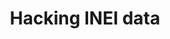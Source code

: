 ---
layout: post
title:  'Hacking INEI data'
live_url: https://www.npmjs.com/package/geojson2osm
github_url: https://github.com/Rub21/get-inei-data
description: <p>Node CLI tool to convert geojson files into osm files, Helpful to import data into OpenStreetMap.</p>
technologies: Node.js
cover: https://user-images.githubusercontent.com/1152236/41137566-600e5e9c-6aa1-11e8-945e-fd25663e5dba.png
images: [
                'https://user-images.githubusercontent.com/1152236/41137566-600e5e9c-6aa1-11e8-945e-fd25663e5dba.png'
        ]
---